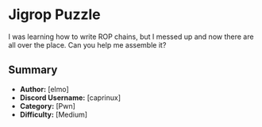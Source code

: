 # Jigrop Puzzle
I was learning how to write ROP chains, but I messed up and now there are all over the place. Can you help me assemble it?

## Summary
- **Author:** [elmo]
- **Discord Username:** [caprinux]
- **Category:** [Pwn]
- **Difficulty:** [Medium]


